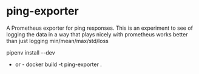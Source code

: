 # ping-exporter
A Prometheus exporter for ping responses. This is an experiment to see of 
logging the data in a way that plays nicely with prometheus works
better than just logging min/mean/max/std/loss

pipenv install --dev
 - or -
docker build -t ping-exporter .